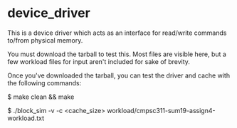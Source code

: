 # device_driver

This is a device driver which acts as an interface for read/write commands to/from
physical memory.

You must download the tarball to test this.  Most files are visible here, but a few workload
files for input aren't included for sake of brevity.

Once you've downloaded the tarball, you can test the driver and cache with the following commands:

$ make clean && make

$ ./block_sim -v -c <cache_size> workload/cmpsc311-sum19-assign4-workload.txt
